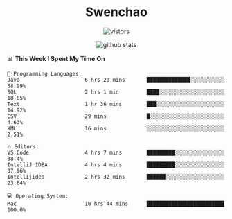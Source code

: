 <h1 align="center">Swenchao</h3>

<p align="center">
  <img src="https://visitor-badge.glitch.me/badge?page_id=Swenchao" alt="vistors" />
</p>

<p align="center">
  <img src="https://github-readme-stats.vercel.app/api?username=Swenchao&count_private=true&show_icons=true&theme=vue-dark&hide_title=true" alt="github stats" />
</p>

<!--START_SECTION:waka-->
📊 **This Week I Spent My Time On** 

```text
💬 Programming Languages: 
Java                     6 hrs 20 mins       ██████████████░░░░░░░░░░░   58.99% 
SQL                      2 hrs 1 min         ████░░░░░░░░░░░░░░░░░░░░░   18.85% 
Text                     1 hr 36 mins        ███░░░░░░░░░░░░░░░░░░░░░░   14.92% 
CSV                      29 mins             █░░░░░░░░░░░░░░░░░░░░░░░░   4.63% 
XML                      16 mins             ░░░░░░░░░░░░░░░░░░░░░░░░░   2.51%

🔥 Editors: 
VS Code                  4 hrs 7 mins        █████████░░░░░░░░░░░░░░░░   38.4% 
IntelliJ IDEA            4 hrs 4 mins        █████████░░░░░░░░░░░░░░░░   37.96% 
Intellijidea             2 hrs 32 mins       ██████░░░░░░░░░░░░░░░░░░░   23.64%

💻 Operating System: 
Mac                      10 hrs 44 mins      █████████████████████████   100.0%

```


<!--END_SECTION:waka-->
